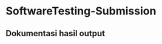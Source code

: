 # SoftwareTesting-Submission

## Dokumentasi hasil output
[](https://drive.google.com/file/d/1RKQ37gbe3UdrPlfnipuU25uSXMrJRwyB/view?usp=share_link)
